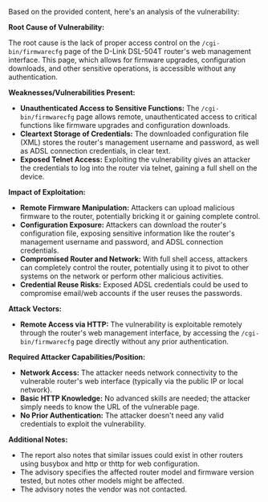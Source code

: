 Based on the provided content, here's an analysis of the vulnerability:

**Root Cause of Vulnerability:**

The root cause is the lack of proper access control on the `/cgi-bin/firmwarecfg` page of the D-Link DSL-504T router's web management interface. This page, which allows for firmware upgrades, configuration downloads, and other sensitive operations, is accessible without any authentication.

**Weaknesses/Vulnerabilities Present:**

*   **Unauthenticated Access to Sensitive Functions:** The `/cgi-bin/firmwarecfg` page allows remote, unauthenticated access to critical functions like firmware upgrades and configuration downloads.
*   **Cleartext Storage of Credentials:** The downloaded configuration file (XML) stores the router's management username and password, as well as ADSL connection credentials, in clear text.
*   **Exposed Telnet Access:** Exploiting the vulnerability gives an attacker the credentials to log into the router via telnet, gaining a full shell on the device.

**Impact of Exploitation:**

*   **Remote Firmware Manipulation:** Attackers can upload malicious firmware to the router, potentially bricking it or gaining complete control.
*   **Configuration Exposure:** Attackers can download the router's configuration file, exposing sensitive information like the router's management username and password, and ADSL connection credentials.
*   **Compromised Router and Network:** With full shell access, attackers can completely control the router, potentially using it to pivot to other systems on the network or perform other malicious activities.
*   **Credential Reuse Risks:**  Exposed ADSL credentials could be used to compromise email/web accounts if the user reuses the passwords.

**Attack Vectors:**

*   **Remote Access via HTTP:** The vulnerability is exploitable remotely through the router's web management interface, by accessing the `/cgi-bin/firmwarecfg` page directly without any prior authentication.

**Required Attacker Capabilities/Position:**

*   **Network Access:** The attacker needs network connectivity to the vulnerable router's web interface (typically via the public IP or local network).
*   **Basic HTTP Knowledge:** No advanced skills are needed; the attacker simply needs to know the URL of the vulnerable page.
*   **No Prior Authentication:** The attacker doesn't need any valid credentials to exploit the vulnerability.

**Additional Notes:**

*   The report also notes that similar issues could exist in other routers using busybox and http or thttp for web configuration.
*   The advisory specifies the affected router model and firmware version tested, but notes other models might be affected.
*   The advisory notes the vendor was not contacted.